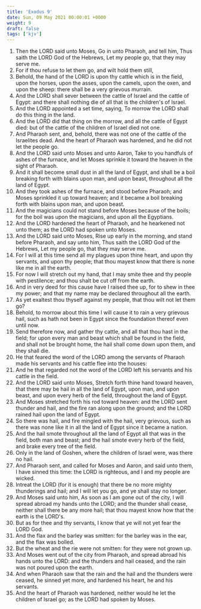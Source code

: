 ```yaml
---
title: 'Exodus 9'
date: Sun, 09 May 2021 00:00:01 +0000
weight: 9
draft: false
tags: ['kjv'] 
---
```


1. Then the LORD said unto Moses, Go in unto Pharaoh, and tell him, Thus saith the LORD God of the Hebrews, Let my people go, that they may serve me.
2. For if thou refuse to let them go, and wilt hold them still,
3. Behold, the hand of the LORD is upon thy cattle which is in the field, upon the horses, upon the asses, upon the camels, upon the oxen, and upon the sheep: there shall be a very grievous murrain.
4. And the LORD shall sever between the cattle of Israel and the cattle of Egypt: and there shall nothing die of all that is the children's of Israel.
5. And the LORD appointed a set time, saying, To morrow the LORD shall do this thing in the land.
6. And the LORD did that thing on the morrow, and all the cattle of Egypt died: but of the cattle of the children of Israel died not one.
7. And Pharaoh sent, and, behold, there was not one of the cattle of the Israelites dead. And the heart of Pharaoh was hardened, and he did not let the people go.
8. And the LORD said unto Moses and unto Aaron, Take to you handfuls of ashes of the furnace, and let Moses sprinkle it toward the heaven in the sight of Pharaoh.
9. And it shall become small dust in all the land of Egypt, and shall be a boil breaking forth with blains upon man, and upon beast, throughout all the land of Egypt.
10. And they took ashes of the furnace, and stood before Pharaoh; and Moses sprinkled it up toward heaven; and it became a boil breaking forth with blains upon man, and upon beast.
11. And the magicians could not stand before Moses because of the boils; for the boil was upon the magicians, and upon all the Egyptians.
12. And the LORD hardened the heart of Pharaoh, and he hearkened not unto them; as the LORD had spoken unto Moses.
13. And the LORD said unto Moses, Rise up early in the morning, and stand before Pharaoh, and say unto him, Thus saith the LORD God of the Hebrews, Let my people go, that they may serve me.
14. For I will at this time send all my plagues upon thine heart, and upon thy servants, and upon thy people; that thou mayest know that there is none like me in all the earth.
15. For now I will stretch out my hand, that I may smite thee and thy people with pestilence; and thou shalt be cut off from the earth.
16. And in very deed for this cause have I raised thee up, for to shew in thee my power; and that my name may be declared throughout all the earth.
17. As yet exaltest thou thyself against my people, that thou wilt not let them go?
18. Behold, to morrow about this time I will cause it to rain a very grievous hail, such as hath not been in Egypt since the foundation thereof even until now.
19. Send therefore now, and gather thy cattle, and all that thou hast in the field; for upon every man and beast which shall be found in the field, and shall not be brought home, the hail shall come down upon them, and they shall die.
20. He that feared the word of the LORD among the servants of Pharaoh made his servants and his cattle flee into the houses:
21. And he that regarded not the word of the LORD left his servants and his cattle in the field.
22. And the LORD said unto Moses, Stretch forth thine hand toward heaven, that there may be hail in all the land of Egypt, upon man, and upon beast, and upon every herb of the field, throughout the land of Egypt.
23. And Moses stretched forth his rod toward heaven: and the LORD sent thunder and hail, and the fire ran along upon the ground; and the LORD rained hail upon the land of Egypt.
24. So there was hail, and fire mingled with the hail, very grievous, such as there was none like it in all the land of Egypt since it became a nation.
25. And the hail smote throughout all the land of Egypt all that was in the field, both man and beast; and the hail smote every herb of the field, and brake every tree of the field.
26. Only in the land of Goshen, where the children of Israel were, was there no hail.
27. And Pharaoh sent, and called for Moses and Aaron, and said unto them, I have sinned this time: the LORD is righteous, and I and my people are wicked.
28. Intreat the LORD (for it is enough) that there be no more mighty thunderings and hail; and I will let you go, and ye shall stay no longer.
29. And Moses said unto him, As soon as I am gone out of the city, I will spread abroad my hands unto the LORD; and the thunder shall cease, neither shall there be any more hail; that thou mayest know how that the earth is the LORD's.
30. But as for thee and thy servants, I know that ye will not yet fear the LORD God.
31. And the flax and the barley was smitten: for the barley was in the ear, and the flax was bolled.
32. But the wheat and the rie were not smitten: for they were not grown up.
33. And Moses went out of the city from Pharaoh, and spread abroad his hands unto the LORD: and the thunders and hail ceased, and the rain was not poured upon the earth.
34. And when Pharaoh saw that the rain and the hail and the thunders were ceased, he sinned yet more, and hardened his heart, he and his servants.
35. And the heart of Pharaoh was hardened, neither would he let the children of Israel go; as the LORD had spoken by Moses.
